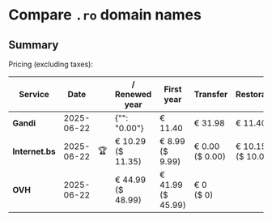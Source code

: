 # Compare `.ro` domain names

## Summary

Pricing (excluding taxes):

| Service | Date |  | / Renewed year | First year | Transfer | Restoration |
|--|--|--|--|--|--|--|
| **Gandi** | 2025-06-22 |  | {"": "0.00"} | € 11.40 | € 31.98 | € 11.40 |
| **Internet.bs** | 2025-06-22 | 🏆 | € 10.29<br>($ 11.35) | € 8.99<br>($ 9.99) | € 0.00<br>($ 0.00) | € 10.15<br>($ 10.09) |
| **OVH** | 2025-06-22 |  | € 44.99<br>($ 48.99) | € 41.99<br>($ 45.99) | € 0<br>($ 0) |  |
